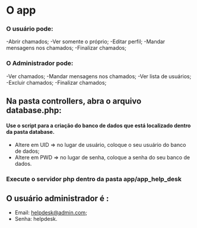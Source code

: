  # O app
 
 ### O usuário pode:
 
 -Abrir chamados;
 -Ver somente o próprio;
 -Editar perfil;
 -Mandar mensagens nos chamados;
 -Finalizar chamados;
 
 ### O Administrador pode:
 
 -Ver chamados;
 -Mandar mensagens nos chamados;
 -Ver lista de usuários;
 -Excluir chamados;
 -Finalizar chamados;
 
 ## Na pasta controllers, abra o arquivo database.php: 
 
 #### Use o script para a criação do banco de dados que está localizado dentro da pasta database.
  - Altere em UID => no lugar de usuário, coloque o seu usuário do banco de dados;
  - Altere em PWD => no lugar de senha, coloque a senha do seu banco de dados.

 ### Execute o servidor php dentro da pasta app/app_help_desk

 ## O usuário administrador é :
   - Email: helpdesk@admin.com;
   - Senha: helpdesk.
